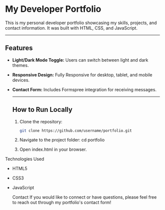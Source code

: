 # My Developer Portfolio

This is my personal developer portfolio showcasing my skills, projects, and contact information. It was built with HTML, CSS, and JavaScript.

---

## Features

- **Light/Dark Mode Toggle:** Users can switch between light and dark themes.
- **Responsive Design:** Fully Responsive for desktop, tablet, and mobile devices.
- **Contact Form:** Includes Formspree integration for receiving messages.

  ---

  ## How to Run Locally

  1. Clone the repository:
     ```bash
     git clone https://github.com/username/portfolio.git

  2. Navigate to the project folder:
     cd portfolio

  3. Open index.html in your browser.
 
Technologies Used
- HTML5
- CSS3
- JavaScript

  Contact
  If you would like to connect or have questions, please feel free to reach out through my portfolio's contact form!

